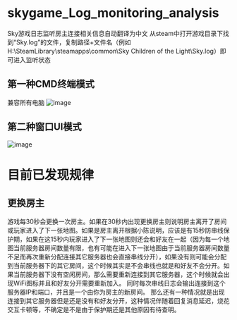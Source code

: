 # skygame_Log_monitoring_analysis
Sky游戏日志监听房主连接相关信息自动翻译为中文
从steam中打开游戏目录下找到“Sky.log”的文件，复制路径+文件名（例如H:\SteamLibrary\steamapps\common\Sky Children of the Light\Sky.log）即可进入监听状态
## 第一种CMD终端模式
兼容所有电脑
![image](https://github.com/user-attachments/assets/3345694d-7929-468d-a131-6fb70dca6c7f)
## 第二种窗口UI模式
![image](https://github.com/user-attachments/assets/878e459b-9c30-4a46-a479-30d06ae557fa)

# 目前已发现规律
## 更换房主
游戏每30秒会更换一次房主。如果在30秒内出现更换房主则说明房主离开了房间或玩家进入了下一张地图。如果是房主离开根据小陈说明，应该是有15秒防串线保护期，如果在这15秒内玩家进入了下一张地图则还会和好友在一起（因为每一个地图当前服务器房间数量有限，也有可能在进入下一张地图由于当前服务器房间数量不足而再次重新分配连接其它服务器也会直接串线分开），如果没有则可能会分配到当前服务器下的其它房间，这个时候其实是不会串线也就是和好友不会分开。如果当前服务器下没有空闲房间，那么需要重新连接到其它服务器，这个时候就会出现WiFi图标并且和好友分开需要重新加入。
同时每次串线日志会输出连接到这个服务器IP和端口，并且是一个由你为房主的新房间。
那么还有一种情况就是出现连接到其它服务器但是还是没有和好友分开，这种情况伴随着回复消息延迟，烧花交互卡顿等，不确定是不是由于保护期还是其他原因有待查明。
